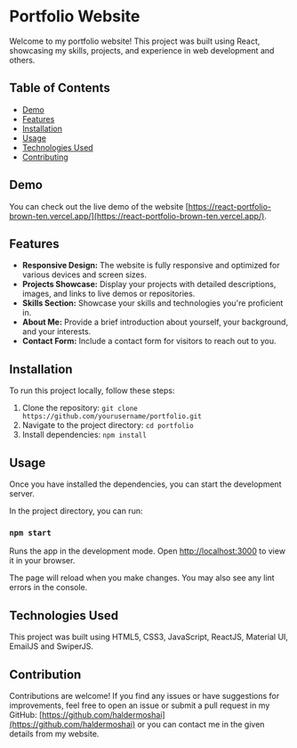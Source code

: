# Portfolio Website

Welcome to my portfolio website! This project was built using React, showcasing my skills, projects, and experience in web development and others.

## Table of Contents

- [Demo](#demo)
- [Features](#features)
- [Installation](#installation)
- [Usage](#usage)
- [Technologies Used](#technologies-used)
- [Contributing](#contribution)

## Demo

You can check out the live demo of the website [https://react-portfolio-brown-ten.vercel.app/](https://react-portfolio-brown-ten.vercel.app/).

## Features

- **Responsive Design:** The website is fully responsive and optimized for various devices and screen sizes.
- **Projects Showcase:** Display your projects with detailed descriptions, images, and links to live demos or repositories.
- **Skills Section:** Showcase your skills and technologies you're proficient in.
- **About Me:** Provide a brief introduction about yourself, your background, and your interests.
- **Contact Form:** Include a contact form for visitors to reach out to you.

## Installation

To run this project locally, follow these steps:

1. Clone the repository: `git clone https://github.com/yourusername/portfolio.git`
2. Navigate to the project directory: `cd portfolio`
3. Install dependencies: `npm install`

## Usage

Once you have installed the dependencies, you can start the development server.

In the project directory, you can run:

### `npm start`

Runs the app in the development mode.
Open [http://localhost:3000](http://localhost:3000) to view it in your browser.

The page will reload when you make changes.
You may also see any lint errors in the console.

## Technologies Used

This project was built using HTML5, CSS3, JavaScript, ReactJS, Material UI, EmailJS and SwiperJS.

## Contribution

Contributions are welcome! If you find any issues or have suggestions for improvements, feel free to open an issue or submit a pull request in my GitHub: [https://github.com/haldermoshai](https://github.com/haldermoshai) or you can contact me in the given details from my website.